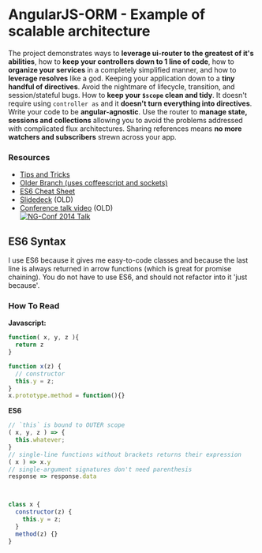 AngularJS-ORM - Example of scalable architecture
=============

The project demonstrates ways to **leverage ui-router to the greatest of it's abilities**, how to **keep your controllers down to 1 line of code**, how to **organize your services** in a completely simplified manner, and how to **leverage resolves** like a god. Keeping your application down to a **tiny handful of directives**. Avoid the nightmare of lifecycle, transition, and session/stateful bugs. How to **keep your `$scope` clean and tidy**. It doesn't require using `controller as` and it **doesn't turn everything into directives**. Write your code to be **angular-agnostic**. Use the router to **manage state, sessions and collections** allowing you to avoid the problems addressed with complicated flux architectures. Sharing references means **no more watchers and subscribers** strewn across your app.

### Resources

* [Tips and Tricks](https://github.com/ProLoser/AngularJS-ORM/blob/master/TIPS-AND-TRICKS.md)
* [Older Branch (uses coffeescript and sockets)](https://github.com/ProLoser/AngularJS-ORM/tree/coffee-sockets)
* [ES6 Cheat Sheet](#es6-syntax)
* [Slidedeck](http://slid.es/proloser/angularjs-orm) (OLD)  
* [Conference talk video](http://www.youtube.com/watch?v=Iw-3qgG_ipU) (OLD)  
[![NG-Conf 2014 Talk](http://i1.ytimg.com/vi/Iw-3qgG_ipU/0.jpg)](http://www.youtube.com/watch?v=Iw-3qgG_ipU)

ES6 Syntax
------------

I use ES6 because it gives me easy-to-code classes and because the last line is always returned in arrow functions (which is great for promise chaining). You do not have to use ES6, and should not refactor into it 'just because'.

### How To Read

**Javascript:**
```js
function( x, y, z ){
  return z
}

function x(z) {
  // constructor
  this.y = z;
}
x.prototype.method = function(){}
```
**ES6**
```js
// `this` is bound to OUTER scope
( x, y, z ) => {
  this.whatever;
}
// single-line functions without brackets returns their expression
( x ) => x.y
// single-argument signatures don't need parenthesis
response => response.data



class x {
  constructor(z) {
    this.y = z;
  }
  method(z) {}
}
```
